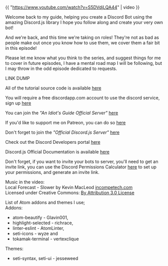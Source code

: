 {{ "https://www.youtube.com/watch?v=S5DVdjLQA44" | video }}

Welcome back to my guide, helping you create a Discord Bot using the amazing Discord.js library I hope you follow along and create your very own bot!

And we're back, and this time we're taking on roles! They're not as bad as people make out once you know how to use them, we cover them a fair bit in this episode!

Please let me know what you think to the series, and suggest things for me to cover in future episodes, I have a mental road map I will be following, but I may throw in the odd episode dedicated to requests.

LINK DUMP  

All of the tutorial source code is available [here](https://github.com/AnIdiotsGuide/Tutorial-Bot)

You will require a free discordapp.com account to use the discord service, sign up [here](https://discordapp.com/hypesquad?ref=PYisfiCTRf)

You can join the _"An Idiot's Guide Official Server"_ [here](https://discord.gg/gkZCQtH)

If you'd like to support me on Patreon, you can do so [here](https://www.patreon.com/anidiotsguide)

Don't forget to join the _"Official Discord.js Server"_ [here](https://discord.gg/bRCvFy9)

Check out the Discord Developers portal [here](https://discordapp.com/developers/docs/intro)

Discord.js Official Documentation is available [here](https://discord.js.org/#!/)

Don't forget, if you want to invite your bots to server, you'll need to get an invite link, you can use the Discord Permissions Calculator [here](https://finitereality.github.io/permissions/?v=0) to set up your permissions, and generate an invite link.

Music in the video:  
Local Forecast - Slower by Kevin MacLeod [incompetech.com](incompetech.com)  
Licensed under Creative Commons: [By Attribution 3.0 License](http://creativecommons.org/licenses/by/3.0/)
  
List of Atom addons and themes I use;  
Addons:
* atom-beautify - Glavin001,  
* highlight-selected - richrace,  
* linter-eslint - AtomLinter,  
* seti-icons - wyze and  
* tokamak-terminal - vertexclique  

Themes:
* seti-syntax, seti-ui - jesseweed